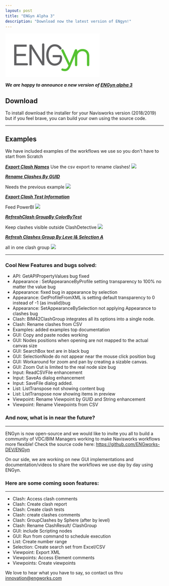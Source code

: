 ```yaml
---
layout: post
title: "ENGyn Alpha 3"
description: "Download now the latest version of ENgyn!"
---
```


![](https://github.com/ENGworks-DEV/ENGyn/blob/master/tools/ENGyn-300x138.png?raw=true)

***We are happy to announce a new version of [ENGyn alpha 3](https://github.com/ENGworks-DEV/ENGyn/releases/tag/0.1.3.alpha3)***

## Download
To install download the installer for your Navisworks version (2018/2019) but if you feel brave, you can build your own using the source code.

------
## Examples

We have included examples of the workflows we use so you don't have to start from Scratch


[***Export Clash Names***](https://github.com/ENGworks-DEV/ENGyn/blob/master/examples/ExportClashNames.vplxml)
Use the csv export to rename clashes!
![](/ENGyn/assests/img/ExportClashNames.png)


[***Rename Clashes By GUID***](https://github.com/ENGworks-DEV/ENGyn/blob/master/examples/RenameClashesByGUID.vplxml)

Needs the previous example
![](/ENGyn/assests/img/RenameClashesByGUID.png)


[***Export Clash Test Information***](https://github.com/ENGworks-DEV/ENGyn/blob/master/examples/ExportClashTestInformation.vplxml)

Feed PowerBI
![](/ENGyn/assests/img/ExportClashTestInformation.png)


[***RefreshClash GroupBy ColorByTest***](https://github.com/ENGworks-DEV/ENGyn/blob/master/examples/RefreshClash-GroupBy-ColorByTest.vplxml)

Keep clashes visible outside ClashDetective
![](/ENGyn/assests/img/RefreshClashesGroupByLevel&SelectionA.png)


[***Refresh Clashes Group By Leve l& Selection A***](https://github.com/ENGworks-DEV/ENGyn/blob/master/examples/RefreshClashesGroupByLevel%26SelectionA.vplxml)

all in one clash group
![](/ENGyn/assests/img/RefreshClashesGroupByLevel&SelectionA.png)

------

### Cool New Features and bugs solved:

* API: GetAPIPropertyValues bug fixed
* Appearance : SetAppearanceByProfile setting transparency to 100% no matter the value bug
* Appearance: fixed bug in appearance by selection
* Appearance: GetProfileFromXML is setting default transparency to 0 instead of -1 (as invalid)bug
* Appearance: SetAppearanceBySelection not applying Appearance to clashes bug
* Clash: BIM42ClashGroup integrates all its options into a single node.
* Clash: Rename clashes from CSV
* Examples: added examples top documentation
* GUI: Copy and paste nodes working
* GUI: Nodes positions when opening are not mapped to the actual canvas size
* GUI: SearchBox text are in black bug
* GUI: SelectionNode do not appear near the mouse click position bug
* GUI: Workaround for zoom and pan by creating a sizable canvas.
* GUI: Zoom Out is limited to the real node size bug
* Input: ReadCSVFile enhancement
* Input: SaveAs dialog enhancement
* Input: SaveFile dialog added.
* List: ListTranspose not showing content bug
* List: ListTranspose now showing items in preview
* Viewpoint: Rename Viewpoint by GUID and String enhancement
* Viewpoint: Rename Viewpoints from CSV


### And now, what is in near the future?
------------------------------------------------------------


ENGyn is now open-source and we would like to invite you all to build a community of VDC/BIM Managers working to make Navisworks workflows more flexible! Check the source code here:  https://github.com/ENGworks-DEV/ENGyn

On our side, we are working on new GUI implementations and documentation/videos to share the workflows we use day by day using ENGyn.

### Here are some coming soon features:
------------------------------------------------------------
* Clash: Access clash comments
* Clash: Create clash report
* Clash: Create clash tests
* Clash: create clashes comments
* Clash: GroupClashes by Sphere (after by level)
* Clash: Rename ClashResult/ ClashGroup
* GUI: include Scripting nodes
* GUI: Run from command to schedule execution
* List: Create number range
* Selection: Create search set from Excel/CSV
* Viewpoint: Export XML
* Viewpoints: Access Element comments
* Viewpoints: Create viewpoints


We love to hear what you have to say, so contact us thru [innovation@engworks.com](mailto:minnovation@engworks.com?subject=ENGyn%200.1.2:%20Feedback)

